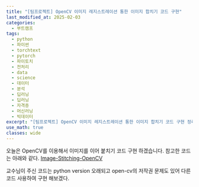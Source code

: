 ```yaml
---
title: "[팀프로젝트] OpenCV 이미지 레지스트레이션 통한 이미지 합치기 코드 구현"
last_modified_at: 2025-02-03
categories:
  - 부트캠프
tags:
  - python
  - 파이썬
  - torchtext
  - pytorch
  - 파이토치
  - 전처리
  - data
  - science
  - 데이터
  - 분석
  - 딥러닝
  - 딥러닝
  - 자격증
  - 머신러닝
  - 빅데이터
excerpt: "[팀프로젝트] OpenCV 이미지 레지스트레이션 통한 이미지 합치기 코드 구현 정리"
use_math: true
classes: wide
---
```

오늘은 OpenCV를 이용해서 이미지를 이어 붙치기 코드 구현 하겠습니다. 참고한 코드는 아래와 같다. 
[Image-Stitching-OpenCV](https://github.com/w25536/Image-Stitching-OpenCV)

 교수님이 주신 코드는 python version 오래되고 open-cv의 저작권 문제도 있어 다른 코드 사용하여 구현 해보겠다. 
